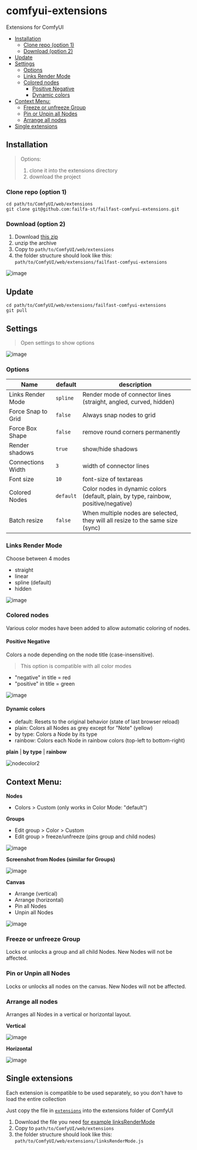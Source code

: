# comfyui-extensions

Extensions for ComfyUI

<!-- toc -->

- [Installation](#installation)
  * [Clone repo (option 1)](#clone-repo-option-1)
  * [Download (option 2)](#download-option-2)
- [Update](#update)
- [Settings](#settings)
  * [Options](#options)
  * [Links Render Mode](#links-render-mode)
  * [Colored nodes](#colored-nodes)
    + [Positive Negative](#positive-negative)
    + [Dynamic colors](#dynamic-colors)
- [Context Menu:](#context-menu)
  * [Freeze or unfreeze Group](#freeze-or-unfreeze-group)
  * [Pin or Unpin all Nodes](#pin-or-unpin-all-nodes)
  * [Arrange all nodes](#arrange-all-nodes)
- [Single extensions](#single-extensions)

<!-- tocstop -->

## Installation

> Options:  
> 1. clone it into the extensions directory  
> 2. download the project  

### Clone repo (option 1)

```shell
cd path/to/ComfyUI/web/extensions
git clone git@github.com:failfa-st/failfast-comfyui-extensions.git
```

### Download (option 2)

1. Download [this zip](https://github.com/failfa-st/failfast-comfyui-extensions/archive/refs/heads/main.zip)
2. unzip the archive
3. Copy to `path/to/ComfyUI/web/extensions`
4. the folder structure should look like this: `path/to/ComfyUI/web/extensions/failfast-comfyui-extensions`

![image](https://github.com/failfa-st/failfast-comfyui-extensions/assets/1148334/6d08fd63-5309-44f8-934a-e120a48c0798)

## Update

```shell
cd path/to/ComfyUI/web/extensions/failfast-comfyui-extensions
git pull
```

## Settings

> Open settings to show options

![image](https://github.com/failfa-st/failfast-comfyui-extensions/assets/1148334/d919d53f-8160-4556-a63a-66ec25881b2d)
### Options

| Name               | default   | description                                                                          |
|--------------------|-----------|--------------------------------------------------------------------------------------|
| Links Render Mode  | `spline`  | Render mode of connector lines (straight, angled, curved, hidden)                    |
| Force Snap to Grid | `false`   | Always snap nodes to grid                                                            |
| Force Box Shape    | `false`   | remove round corners permanently                                                     |
| Render shadows     | `true`    | show/hide shadows                                                                    |
| Connections Width  | `3`       | width of connector lines                                                             |
| Font size          | `10`      | font-size of textareas                                                               |
| Colored Nodes      | `default` | Color nodes in dynamic colors  (default, plain, by type, rainbow, positive/negative) |
| Batch resize       | `false`   | When multiple nodes are selected, they will all resize to the same size (sync)       |

### Links Render Mode

Choose between 4 modes

- straight
- linear
- spline (default)
- hidden

![image](https://github.com/ltdrdata/ComfyUI-Manager/assets/1148334/af4b05ab-33b8-4cce-be3b-59765b7ea5a6)

### Colored nodes

Various color modes have been added to allow automatic coloring of nodes. 

#### Positive Negative

Colors a node depending on the node title (case-insensitive). 

> This option is compatible with all color modes

- "negative" in title = red
- "positive" in title = green

![image](https://github.com/failfa-st/failfast-comfyui-extensions/assets/1148334/a1a366ab-7a7f-4d10-b752-7e313f0c7728)

#### Dynamic colors

- default: Resets to the original behavior (state of last browser reload)
- plain: Colors all Nodes as grey except for "Note" (yellow)
- by type: Colors a Node by its type
- rainbow: Colors each Node in rainbow colors (top-left to bottom-right)

**plain** | **by type** | **rainbow**

![nodecolor2](https://github.com/ltdrdata/ComfyUI-Manager/assets/1148334/0a0b70f2-5ba7-4cca-b61f-8e776e555635)

## Context Menu:

**Nodes**

- Colors > Custom (only works in Color Mode: "default")

**Groups**

- Edit group > Color > Custom
- Edit group > freeze/unfreeze (pins group and child nodes)

![image](https://github.com/failfa-st/hyv/assets/1148334/7558fcfb-1733-4d78-904b-50891f29fa68)

**Screenshot from Nodes (similar for Groups)**  

![image](https://github.com/failfa-st/failfast-comfyui-extensions/assets/1148334/657d1a6c-d4d9-4091-9a35-16fa9ca50489)


**Canvas**  

- Arrange (vertical)
- Arrange (horizontal)
- Pin all Nodes
- Unpin all Nodes

![image](https://github.com/failfa-st/hyv/assets/1148334/4ba7027e-d8ab-420c-911a-0a02987d3ff9)

### Freeze or unfreeze Group

Locks or unlocks a group and all child Nodes. New Nodes will not be affected.

### Pin or Unpin all Nodes

Locks or unlocks all nodes on the canvas. New Nodes will not be affected.

### Arrange all nodes

Arranges all Nodes in a vertical or horizontal layout.

**Vertical**

![image](https://github.com/failfa-st/hyv/assets/1148334/c6553232-52f9-4d61-a954-bc0c4645b333)

**Horizontal**  

![image](https://github.com/failfa-st/hyv/assets/1148334/2b519e3f-554b-48f9-9b81-cd1515ec393b)



## Single extensions

Each extension is compatible to be used separately, so you don't have to load the entire collection

Just copy the file in [`extensions`](/extensions) into the extensions folder of ComfyUI

1. Download the file you need [for example linksRenderMode](https://raw.githubusercontent.com/failfa-st/failfast-comfyui-extensions/main/extensions/linksRenderMode.js)
2. Copy to `path/to/ComfyUI/web/extensions`
3. the folder structure should look like this: `path/to/ComfyUI/web/extensions/linksRenderMode.js`
